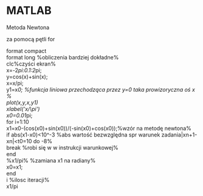 MATLAB
======

Metoda Newtona

za pomocą pętli for 

format compact<br>
format long %obliczenia bardziej dokładne%<br>
clc%czyści ekran%<br>
x=-2*pi:0.1:2*pi;<br>
y=cos(x)+sin(x);<br>
x=x/pi;<br>
y1=x*0; %funkcja liniowa przechodząca przez y=0 taka prowizoryczna oś x %<br>
plot(x,y,x,y1)<br>
xlabel('x/\pi') <br>
x0=0.01*pi;<br>
for i=1:10<br>
    x1=x0-(cos(x0)+sin(x0))/(-sin(x0)+cos(x0));%wzór na metodę newtona%<br>
    if abs(x1-x0)<10^-3 %abs wartość bezwzględna spr warunek zadania|xn+1-xn|<t0=10 do -8%<br>
        break %robi się w w instrukcji warunkowej%<br>
    end<br>
    %x1/pi% %zamiana x1 na radiany% <br>
    x0=x1;<br>
end<br>
i %ilosc iteracji%<br>
x1/pi<br>

